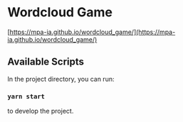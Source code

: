 # Wordcloud Game

[https://mpa-ia.github.io/wordcloud_game/](https://mpa-ia.github.io/wordcloud_game/)

## Available Scripts

In the project directory, you can run:

### `yarn start`

to develop the project.
